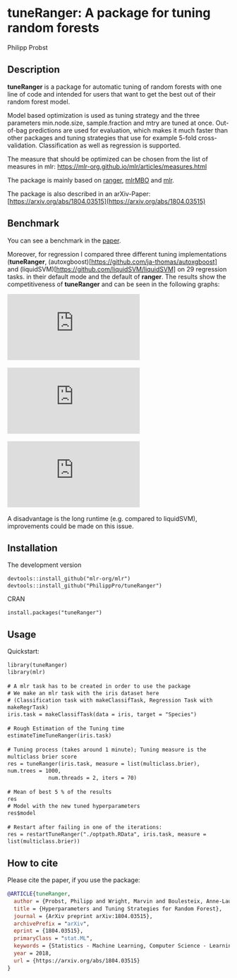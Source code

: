 
# tuneRanger: A package for tuning random forests

Philipp Probst

## Description
**tuneRanger** is a package for automatic tuning of random forests with one line of code and intended for users that want to get the best out of their random forest model. 

Model based optimization is used as tuning strategy and the three parameters min.node.size, sample.fraction and mtry are tuned at once. Out-of-bag predictions are used for evaluation, which makes it much faster than other packages and tuning strategies that use for example 5-fold cross-validation. Classification as well as regression is supported. 

The measure that should be optimized can be chosen from the list of measures in mlr: https://mlr-org.github.io/mlr/articles/measures.html

The package is mainly based on [ranger](https://github.com/imbs-hl/ranger), [mlrMBO](http://mlr-org.github.io/mlrMBO/) and [mlr](https://github.com/mlr-org/mlr/#-machine-learning-in-r). 

The package is also described in an arXiv-Paper: [https://arxiv.org/abs/1804.03515](https://arxiv.org/abs/1804.03515)


## Benchmark
You can see a benchmark in the [paper](https://arxiv.org/abs/1804.03515). 

Moreover, for regression I compared three different tuning implementations (**tuneRanger**, (autoxgboost)[https://github.com/ja-thomas/autoxgboost] and (liquidSVM)[https://github.com/liquidSVM/liquidSVM] on 29 regression tasks. 
in their default mode and the default of **ranger**. The results show the competitiveness of **tuneRanger** and can be seen in the following graphs:

![R-Squared](https://github.com/PhilippPro/tuneRanger/blob/master/benchmark/figure/rsq_results.pdf)

![Spearmans-Rho](https://github.com/PhilippPro/tuneRanger/blob/master/benchmark/figure/spearman_results.pdf)

![Training time](https://github.com/PhilippPro/tuneRanger/blob/master/benchmark/figure/time_results.pdf)

A disadvantage is the long runtime (e.g. compared to liquidSVM), improvements could be made on this issue.

## Installation
The development version

    devtools::install_github("mlr-org/mlr")
    devtools::install_github("PhilippPro/tuneRanger")
    
 CRAN

    install.packages("tuneRanger")
    
## Usage
Quickstart:

    library(tuneRanger)
    library(mlr)

    # A mlr task has to be created in order to use the package
    # We make an mlr task with the iris dataset here 
    # (Classification task with makeClassifTask, Regression Task with makeRegrTask)
    iris.task = makeClassifTask(data = iris, target = "Species")
    
    # Rough Estimation of the Tuning time
    estimateTimeTuneRanger(iris.task)

    # Tuning process (takes around 1 minute); Tuning measure is the multiclass brier score
    res = tuneRanger(iris.task, measure = list(multiclass.brier), num.trees = 1000, 
                 num.threads = 2, iters = 70)
 
    # Mean of best 5 % of the results
    res
    # Model with the new tuned hyperparameters
    res$model

    # Restart after failing in one of the iterations:
    res = restartTuneRanger("./optpath.RData", iris.task, measure = list(multiclass.brier))

## How to cite
Please cite the paper, if you use the package:

```bibtex
@ARTICLE{tuneRanger,
  author = {Probst, Philipp and Wright, Marvin and Boulesteix, Anne-Laure}, 
  title = {Hyperparameters and Tuning Strategies for Random Forest},
  journal = {ArXiv preprint arXiv:1804.03515},
  archivePrefix = "arXiv",
  eprint = {1804.03515},
  primaryClass = "stat.ML",
  keywords = {Statistics - Machine Learning, Computer Science - Learning},
  year = 2018,
  url = {https://arxiv.org/abs/1804.03515}
}
```
